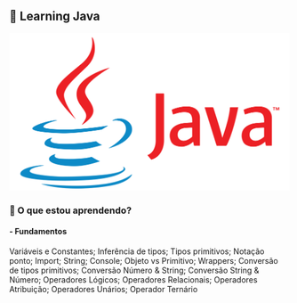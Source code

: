 ## :rocket: Learning Java

<img src="github/Java-logo.png" alt="Podcastr logo">

### :thinking: O que estou aprendendo?

#### - Fundamentos

Variáveis e Constantes;
Inferência de tipos;
Tipos primitivos;
Notação ponto;
Import;
String;
Console;
Objeto vs Primitivo;
Wrappers;
Conversão de tipos primitivos;
Conversão Número & String;
Conversão String & Número;
Operadores Lógicos;
Operadores Relacionais;
Operadores Atribuição;
Operadores Unários;
Operador Ternário

